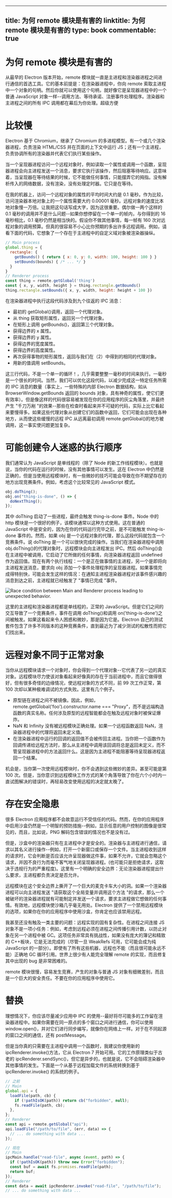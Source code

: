 
---
title: 为何 remote 模块是有害的
linktitle: 为何 remote 模块是有害的
type: book
commentable: true
---

# 为何 remote 模块是有害的

从最早的 Electron 版本开始，remote 模块就一直是主进程和渲染器进程之间进行通信的首选工具。它的基本前提是：在渲染器进程中，你向 remote 索取主进程中一个对象的句柄。然后你就可以使用这个句柄，就好像它是呈现器进程中的一个普通 JavaScript 对象一样--调用方法、等待承诺、注册事件处理程序。渲染器和主进程之间的所有 IPC 调用都在幕后为你处理。超级方便

# 比较慢

Electron 基于 Chromium，继承了 Chromium 的多进程模型。有一个或几个渲染器进程，负责渲染 HTML/CSS 并在页面的上下文中运行 JS；还有一个主进程，负责协调所有的渲染器并代表它们执行某些操作。

当一个呈现器进程访问一个远程对象时，例如读取一个属性或调用一个函数，呈现器进程会向主进程发送一个消息，要求它执行该操作，然后阻塞等待响应。这意味着，当呈现器在等待结果的时候，它不能做任何事情，只能摆弄它的拇指。没有解析传入的网络数据，没有渲染，没有处理定时器。它只是在等待。

在我的机器上，访问一个远程对象的属性的平均时间大约是 0.1 毫秒。作为比较，访问渲染器本地对象上的一个属性需要大约 0.00001 毫秒。远程对象的速度比本地对象慢一万倍。让我把这句话写成大字，因为这很重要。偶尔做一两个这样的 0.1 毫秒的调用并不是什么问题--如果你想停留在一个单一的帧内，与你得到的 16 毫秒相比，0.1 毫秒仍然是相当快的。假设你不做其他事情，每一帧有 160 次对远程对象的调用预算。但真的很容易不小心比你预期的多出许多远程调用。例如，请看下面的代码，它想象了一个存在于主进程中的自定义域对象被渲染器操纵。

```js
// Main process
global.thing = {
  rectangle: {
    getBounds() { return { x: 0, y: 0, width: 100, height: 100 } }
    setBounds(bounds) { /* ... */ }
  }
}
// Renderer process
const thing = remote.getGlobal('thing')
const { x, y, width, height } = thing.rectangle.getBounds()
thing.rectangle.setBounds({ x, y, width, height: height + 100 })
```

在渲染器进程中执行这段代码涉及到九个往返的 IPC 消息：

- 最初的 getGlobal()调用，返回一个代理对象。
- 从 thing 获取矩形属性，返回另一个代理对象。
- 在矩形上调用 getBounds()，返回第三个代理对象。
- 获得边界的 x 属性。
- 获得边界的 y 属性。
- 获得边界的宽度属性。
- 获得边界的高度属性。
- 再次获得事物的矩形属性，返回与我们在（2）中得到的相同的代理对象。
- 用新的值调用 setBounds。

这三行代码，不是一个单一的循环！，几乎需要整整一毫秒的时间来执行。一毫秒是一个很长的时间。当然，我们可以优化这段代码，以减少完成这一特定任务所需的 IPC 消息的数量（事实上，一些特殊的内部 Electron 数据结构，如从 BrowserWindow.getBounds 返回的 bounds 对象，具有神奇的属性，使它们更有效率）。但是像这样的代码很容易被发现在你的应用程序的灰尘角落里，并最终产生 "千刀万剐 "的效果--那些在检查时看起来并不可疑的代码，实际上比它看起来要慢得多。如果这些代理对象从创建它们的函数中返回，它们可能会出现在各种地方，从而使这些缓慢的远程 IPC 从远离最初调用 remote.getGlobal()的地方被调用，这一事实使问题更加复杂。

# 可能创建令人迷惑的执行顺序

我们通常认为 JavaScript 是单线程的（除了 Node 的新工作线程模块）。也就是说，当你的代码在运行的时候，没有其他事情可以发生。这在 Electron 中仍然是正确的，但是当使用远程模块时，有一些微妙的技巧可能会导致在你不期望存在的地方出现竞赛条件。例如，考虑这个比较常见的 JavaScript 模式。

```js
obj.doThing();
obj.on("thing-is-done", () => {
  doNextThing();
});
```

其中 doThing 启动了一些进程，最终会触发 thing-is-done 事件。Node 中的 http 模块是一个很好的例子，该模块通常以这种方式使用。这在普通的 JavaScript 中是安全的，因为在你的代码运行完毕之前，是不可能触发 thing-is-done 事件的。然而，如果 obj 是一个远程对象的代理，那么这段代码就包含一个竞赛条件。说 doThing 是一个可以很快完成的操作。当我们在渲染器进程中调用 obj.doThing()的代理对象时，远程模块会向主进程发出 IPC。然后 doThing()会在主进程中被调用，它启动了它所做的任何事情，向渲染器进程返回 undefined 作为返回值。现在有两个执行线程：一个是正在做事情的主进程，另一个是即将向主进程发送消息，要求向 obj 添加一个事件处理程序的呈现器进程。如果事情完成得特别快，可能会发生这样的情况：在通知主进程渲染器进程对该事件感兴趣的消息到达之前，主进程就已经触发了 "事情已完成 "事件。

![Race condition between Main and Renderer process leading to unexpected behavior.](https://pic1.imgdb.cn/item/6352b1c016f2c2beb1ce44a2.jpg)

这里的主进程和渲染器进程都是单线程的，正常的 JavaScript。但是它们之间的交互导致了一个竞赛条件，事件在调用 doThing()和调用 on('thing-is-done')之间被触发。如果这看起来令人困惑和微妙，那是因为它是。Electron 自己的测试套件包含了许多不同版本的这种竞赛条件，直到最近为了减少测试的松散性而把它们找出来。

# 远程对象不同于正常对象

当你从远程模块请求一个对象时，你会得到一个代理对象--它代表了另一边的真实对象。远程模块尽力使该对象看起来好像真的存在于当前进程中，而且它做得很好，但有很多奇怪的边缘情况，使远程对象的方式不同，前 99 次工作正常，第 100 次却以某种极难调试的方式失败。这里有几个例子。

- 原型链在进程之间不被镜像。因此，例如，remote.getGlobal('foo').constructor.name === "Proxy"，而不是远端构造函数的真实名称。任何涉及原型的远程智能都会在触及远程对象时被保证爆炸。
- NaN 和 Infinity 没有被远程模块正确处理。如果一个远程函数返回 NaN，渲染器进程中的代理将返回未定义值。
- 在渲染器进程中运行的回调的返回值不会被传回主进程。当你把一个函数作为回调传递给远程方法时，那么从主进程中调用该回调将总是返回未定义，而不管呈现器进程中的方法返回什么。这是因为主进程不能阻塞等待呈现器进程返回一个结果。

机会是，当你第一次使用远程模块时，你不会遇到这些微妙的差异。甚至可能是第 100 次。但是，当你意识到远程模块工作方式的某个角落导致了你在六个小时内一直试图解决的错误时，再轻易改变使用远程的决定就太晚了。

# 存在安全隐患

很多 Electron 应用程序都不会故意运行不受信任的代码。然而，在你的应用程序中启用沙盒仍然是一个明智的预防措施--例如，显示任意的用户控制的图像是很常见的，而且，比如说，PNG 解码包含错误的情况也不是没有过。

但是，沙盒中的渲染器只有在主进程中才是安全的。渲染器与主进程进行通信，请求以其名义进行操作--例如，打开一个新窗口或保存一个文件。当主进程收到这样的请求时，它会判断是否应该允许呈现器做这件事，如果不允许，它就会忽略这个请求，并因不良行为而毫不客气地关闭呈现器进程。(也可能只是拒绝请求，这取决于违规行为的严重程度)。这里有一个明确的安全边界：无论渲染器进程提出什么要求，主进程都负责决定是否允许。

远程模块在这个安全边界上撕开了一个巨大的麦克卡车大小的洞。如果一个渲染器进程可以向主进程发送 "请获取这个全局变量并调用这个方法 "的请求，那么一个被破坏的渲染器进程就有可能制定并发送一个请求，要求主进程做它想做的任何事情。有效地，远程模块使沙箱几乎毫无用处。Electron 提供了一个禁用远程模块的选项，如果你在你的应用程序中使用沙盒，你肯定也应该禁用远程。

我甚至还没有触及一类主要的问题：远程实现的固有复杂性。在进程之间连接 JS 对象不是一项小任务：例如，考虑到远程必须在进程之间传播引用计数，以防止对象在另一个进程中被 GC。这项任务非常具有挑战性，如果没有庞大的簿记和精致的 C++板块，它是无法完成的（尽管一旦 WeakRefs 可用，它可能会成为纯 JavaScript 的一部分）。即使有了所有这些机器，远程也不能（而且很可能永远不能）正确地 GC 循环引用。世界上很少有人能完全理解 remote 的实现，而且修复其中出现的 bug 是非常困难的。

remote 模块很慢，容易发生竞赛，产生的对象与普通 JS 对象有细微差别，而且是一个巨大的安全责任。不要在你的应用程序中使用它。

# 替换

理想情况下，你应该尽量减少应用中 IPC 的使用--最好将尽可能多的工作留在渲染器进程中。如果你需要在同一原点的多个窗口之间进行通信，你可以使用 window.open()，并对它们进行同步编写，就像你在网络上一样。对于在不同起源的窗口之间的通信，还有 postMessage。

但是当你真的只需要在主进程中调用一个函数时，我建议你使用新的 ipcRenderer.invoke()方法，它从 Electron 7 开始可用。它的工作原理类似于古老的 ipcRenderer.sendSync()，但它是异步的，也就是说，它不会阻碍渲染器中其他事情的发生。下面是一个从基于远程加载文件的系统转换到基于 ipcRenderer.invoke() 的系统的例子。

```js
// 之前
// Main
global.api = {
  loadFile(path, cb) {
    if (!pathIsOK(path)) return cb("forbidden", null);
    fs.readFile(path, cb);
  },
};
// Renderer
const api = remote.getGlobal("api");
api.loadFile("/path/to/file", (err, data) => {
  // ... do something with data ...
});

// 现在
// Main
ipcMain.handle("read-file", async (event, path) => {
  if (!pathIsOK(path)) throw new Error("forbidden");
  const buf = await fs.promises.readFile(path);
  return buf;
});
// Renderer
const data = await ipcRenderer.invoke("read-file", "/path/to/file");
// ... do something with data ...
```

    